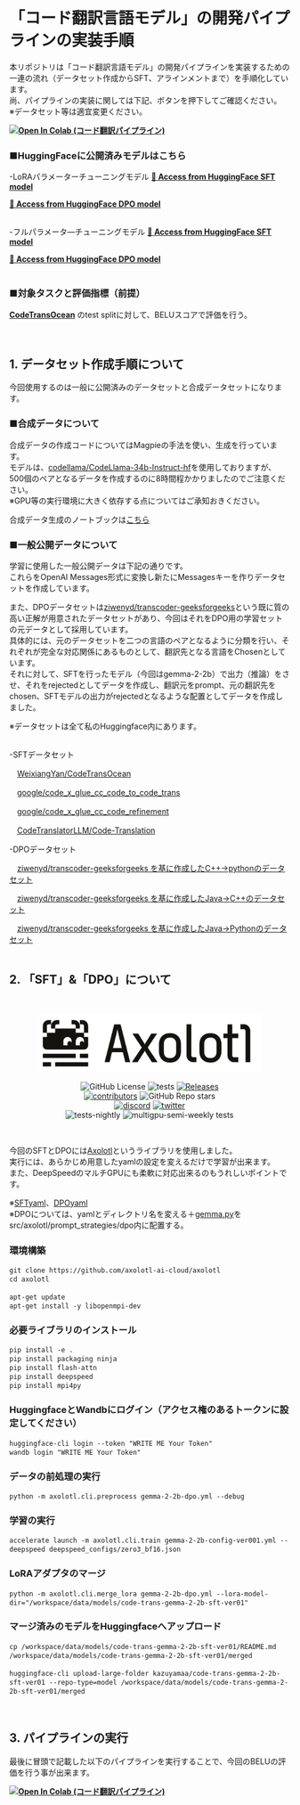 # 「コード翻訳言語モデル」の開発パイプラインの実装手順
本リポジトリは「コード翻訳言語モデル」の開発パイプラインを実装するための一連の流れ（データセット作成からSFT、アラインメントまで）を手順化しています。  
尚、パイプラインの実装に関しては下記、ボタンを押下してご確認ください。  
※データセット等は適宜変更ください。
<br>

**[![Open In Colab (コード翻訳パイプライン)](https://colab.research.google.com/assets/colab-badge.svg)](https://colab.research.google.com/github/kazukitakayamas/llm-code-translation-tasks/blob/main/BELU-score-vllm-inference.ipynb)**
<br>

### ■HuggingFaceに公開済みモデルはこちら  

-LoRAパラメーターチューニングモデル
**[🤗 Access from HuggingFace SFT model](https://huggingface.co/kazuyamaa/gemma-2-2b-sft-merged)**    

**[🤗 Access from HuggingFace DPO model](https://huggingface.co/kazuyamaa/gemma-2-2b-code-translate-dpo-merged)**    
<br>

-フルパラメータ―チューニングモデル
**[🤗 Access from HuggingFace SFT model](https://huggingface.co/kazuyamaa/code-trans-gemma-2-2b-sft)**  

**[🤗 Access from HuggingFace DPO model](https://huggingface.co/kazuyamaa/code-trans-gemma-2-2b-dpo)**    
<br>

### ■対象タスクと評価指標（前提）
**[CodeTransOcean](https://github.com/WeixiangYAN/CodeTransOcean)** のtest splitに対して、BELUスコアで評価を行う。  
<br>
<br>

## 1. データセット作成手順について

今回使用するのは一般に公開済みのデータセットと合成データセットになります。
<br>

### ■合成データについて
合成データの作成コードについてはMagpieの手法を使い、生成を行っています。  
モデルは、[codellama/CodeLlama-34b-Instruct-hf](https://huggingface.co/codellama/CodeLlama-34b-Instruct-hf)を使用しておりますが、500個のペアとなるデータを作成するのに8時間程かかりましたのでご注意ください。  
※GPU等の実行環境に大きく依存する点についてはご承知おきください。

合成データ生成のノートブックは[こちら](https://github.com/kazukitakayamas/llm-code-translation-tasks/blob/main/datasets/magpie-code-translate.ipynb)
<br>

### ■一般公開データについて

学習に使用した一般公開データは下記の通りです。  
これらをOpenAI Messages形式に変換し新たにMessagesキーを作りデータセットを作成しています。

また、DPOデータセットは[ziwenyd/transcoder-geeksforgeeks](https://huggingface.co/datasets/ziwenyd/transcoder-geeksforgeeks)という既に質の高い正解が用意されたデータセットがあり、今回はそれをDPO用の学習セットの元データとして採用しています。  
具体的には、元のデータセットを二つの言語のペアとなるように分類を行い、それぞれが完全な対応関係にあるものとして、翻訳先となる言語をChosenとしています。  
それに対して、SFTを行ったモデル（今回はgemma-2-2b）で出力（推論）をさせ、それをrejectedとしてデータを作成し、翻訳元をprompt、元の翻訳先をchosen、SFTモデルの出力がrejectedとなるような配置としてデータを作成しました。
<br>

※データセットは全て私のHuggingface内にあります。  
<br>

 -SFTデータセット  

　[WeixiangYan/CodeTransOcean](https://huggingface.co/datasets/kazuyamaa/multi-language-messages-01)
<br>

　[google/code_x_glue_cc_code_to_code_trans](https://huggingface.co/datasets/kazuyamaa/code-translate-google_messages)
<br>

　[google/code_x_glue_cc_code_refinement](https://huggingface.co/datasets/kazuyamaa/code_x_glue_cc_code_refinement_messages)
<br>

　[CodeTranslatorLLM/Code-Translation](https://huggingface.co/datasets/kazuyamaa/CodeTranslatorLLM-Code-Translation_messages)
<br>

 -DPOデータセット  

　[ziwenyd/transcoder-geeksforgeeks を基に作成したC++→pythonのデータセット](https://huggingface.co/datasets/kazuyamaa/cpp-to-python-rlhf-dataset-ver01)
<br>

　[ziwenyd/transcoder-geeksforgeeks を基に作成したJava→C++のデータセット](https://huggingface.co/datasets/kazuyamaa/java-to-cpp-rlhf-dataset-ver01)
<br>

　[ziwenyd/transcoder-geeksforgeeks を基に作成したJava→Pythonのデータセット](https://huggingface.co/datasets/kazuyamaa/java-to-python-rlhf-dataset-ver01)
<br>
<br>

## 2. 「SFT」&「DPO」について
<br>

<p align="center">
    <picture>
        <source media="(prefers-color-scheme: dark)" srcset="https://raw.githubusercontent.com/axolotl-ai-cloud/axolotl/887513285d98132142bf5db2a74eb5e0928787f1/image/axolotl_logo_digital_white.svg">
        <source media="(prefers-color-scheme: light)" srcset="https://raw.githubusercontent.com/axolotl-ai-cloud/axolotl/887513285d98132142bf5db2a74eb5e0928787f1/image/axolotl_logo_digital_black.svg">
        <img alt="Axolotl" src="https://raw.githubusercontent.com/axolotl-ai-cloud/axolotl/887513285d98132142bf5db2a74eb5e0928787f1/image/axolotl_logo_digital_black.svg" width="400" height="104" style="max-width: 100%;">
    </picture>
</p>

<p align="center">
    <img src="https://img.shields.io/github/license/axolotl-ai-cloud/axolotl.svg?color=blue" alt="GitHub License">
    <img src="https://github.com/axolotl-ai-cloud/axolotl/actions/workflows/tests.yml/badge.svg" alt="tests">
    <a href="https://github.com/axolotl-ai-cloud/axolotl/releases"><img src="https://img.shields.io/github/release/axolotl-ai-cloud/axolotl.svg" alt="Releases"></a>
    <br/>
    <a href="https://github.com/axolotl-ai-cloud/axolotl/graphs/contributors"><img src="https://img.shields.io/github/contributors-anon/axolotl-ai-cloud/axolotl?color=yellow&style=flat-square" alt="contributors" style="height: 20px;"></a>
    <img src="https://img.shields.io/github/stars/axolotl-ai-cloud/axolotl" alt="GitHub Repo stars">
    <br/>
    <a href="https://discord.com/invite/HhrNrHJPRb"><img src="https://img.shields.io/badge/discord-7289da.svg?style=flat-square&logo=discord" alt="discord" style="height: 20px;"></a>
    <a href="https://twitter.com/axolotl_ai"><img src="https://img.shields.io/twitter/follow/axolotl_ai?style=social" alt="twitter" style="height: 20px;"></a>
    <br/>
    <img src="https://github.com/axolotl-ai-cloud/axolotl/actions/workflows/tests-nightly.yml/badge.svg" alt="tests-nightly">
    <img src="https://github.com/axolotl-ai-cloud/axolotl/actions/workflows/multi-gpu-e2e.yml/badge.svg" alt="multigpu-semi-weekly tests">
</p>
<br>

今回のSFTとDPOには[Axolotl](https://github.com/axolotl-ai-cloud/axolotl)というライブラリを使用しました。  
実行には、あらかじめ用意したyamlの設定を変えるだけで学習が出来ます。  
また、DeepSpeedのマルチGPUにも柔軟に対応出来るのもうれしいポイントです。  

※[SFTyaml](https://github.com/kazukitakayamas/llm-code-translation-tasks/blob/main/sft/gemma-2-2b-config.yml)、[DPOyaml](https://github.com/kazukitakayamas/llm-code-translation-tasks/blob/main/dpo/gemma-2-2b-dpo.yml)  
※DPOについては、yamlとディレクトリ名を変える＋[gemma.py](https://github.com/kazukitakayamas/llm-code-translation-tasks/blob/main/dpo/gemma.py)をsrc/axolotl/prompt_strategies/dpo内に配置する。
<br>

### 環境構築
```
git clone https://github.com/axolotl-ai-cloud/axolotl
cd axolotl

apt-get update
apt-get install -y libopenmpi-dev
```  

### 必要ライブラリのインストール
```
pip install -e .
pip install packaging ninja
pip install flash-attn
pip install deepspeed
pip install mpi4py
```  

### HuggingfaceとWandbにログイン（アクセス権のあるトークンに設定してください）
```
huggingface-cli login --token "WRITE ME Your Token"
wandb login "WRITE ME Your Token"
```  

### データの前処理の実行
```
python -m axolotl.cli.preprocess gemma-2-2b-dpo.yml --debug
```  

### 学習の実行
```
accelerate launch -m axolotl.cli.train gemma-2-2b-config-ver001.yml --deepspeed deepspeed_configs/zero3_bf16.json
```  

### LoRAアダプタのマージ
```
python -m axolotl.cli.merge_lora gemma-2-2b-dpo.yml --lora-model-dir="/workspace/data/models/code-trans-gemma-2-2b-sft-ver01"
```  

### マージ済みのモデルをHuggingfaceへアップロード
```
cp /workspace/data/models/code-trans-gemma-2-2b-sft-ver01/README.md /workspace/data/models/code-trans-gemma-2-2b-sft-ver01/merged

huggingface-cli upload-large-folder kazuyamaa/code-trans-gemma-2-2b-sft-ver01 --repo-type=model /workspace/data/models/code-trans-gemma-2-2b-sft-ver01/merged
```
<br>

## 3. パイプラインの実行  
最後に冒頭で記載した以下のパイプラインを実行することで、今回のBELUの評価を行う事が出来ます。  
  
**[![Open In Colab (コード翻訳パイプライン)](https://colab.research.google.com/assets/colab-badge.svg)](https://colab.research.google.com/github/kazukitakayamas/llm-code-translation-tasks/blob/main/BELU-score-vllm-inference.ipynb)**
